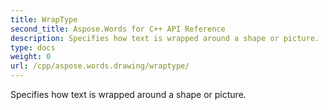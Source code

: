 ```yaml
---
title: WrapType
second_title: Aspose.Words for C++ API Reference
description: Specifies how text is wrapped around a shape or picture. 
type: docs
weight: 0
url: /cpp/aspose.words.drawing/wraptype/
---
```


Specifies how text is wrapped around a shape or picture. 

